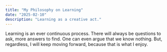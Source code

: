 ```yaml
---
title: "My Philosophy on Learning"
date: "2025-02-10"
description: "Learning as a creative act."
---
```


Learning is an ever continuous process. There will always be questions to ask, more answers to find. One can even argue that we know nothing. But, regardless, I will keep moving forward, because that is what I enjoy.


